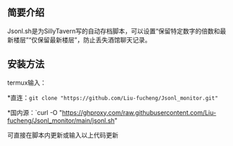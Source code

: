 ## 简要介绍
Jsonl.sh是为SillyTavern写的自动存档脚本，可以设置“保留特定数字的倍数和最新楼层”“仅保留最新楼层”，防止丢失酒馆聊天记录。

## 安装方法
termux输入：

*直连：`git clone "https://github.com/Liu-fucheng/Jsonl_monitor.git"`

*国内源：`curl -O "https://ghproxy.com/raw.githubusercontent.com/Liu-fucheng/Jsonl_monitor/main/jsonl.sh"

可直接在脚本内更新或输入以上代码更新
